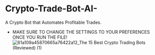 # Crypto-Trade-Bot-AI-
A Crypto Bot that Automates Profitable Trades.
- MAKE SURE TO CHANGE THE SETTINGS TO YOUR PREFERENCES ONCE YOU RUN THE FILE!
![61a109a45870665a76422a12_The 15 Best Crypto Trading Bots (Reviewed) (1)](https://user-images.githubusercontent.com/79790623/213752000-1e963592-46d1-4656-99d2-97a18de96075.jpg)
